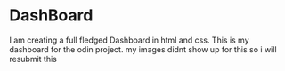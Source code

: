 # DashBoard
I am creating a full fledged Dashboard in html and css.
This is my dashboard for the odin project.
my images didnt show up for this so i will resubmit this 
